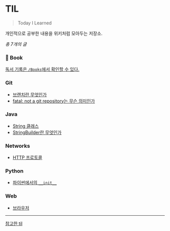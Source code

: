 # TIL
> Today I Learned

개인적으로 공부한 내용을 위키처럼 모아두는 저장소.

_총 7개의 글_

### 📖 Book
[독서 기록은 `/Books`에서 확인할 수 있다.](https://github.com/river20s/TIL/tree/main/Books)

### Git
- [브랜치란 무엇인가](https://github.com/river20s/TIL/blob/main/Git/%EB%B8%8C%EB%9E%9C%EC%B9%98%EB%9E%80-%EB%AC%B4%EC%97%87%EC%9D%B8%EA%B0%80.md)
- [fatal: not a git repository는 무슨 의미인가](https://github.com/river20s/TIL/blob/main/Git/fatal:-not-a-git-repository-%EB%8A%94-%EB%AC%B4%EC%8A%A8-%EC%9D%98%EB%AF%B8%EC%9D%B8%EA%B0%80.md)

### Java
- [String 클래스](https://github.com/river20s/TIL/blob/main/Java/String-%ED%81%B4%EB%9E%98%EC%8A%A4.md)
- [StringBuilder란 무엇인가](https://github.com/river20s/TIL/blob/main/Java/StringBuilder%EB%9E%80-%EB%AC%B4%EC%97%87%EC%9D%B8%EA%B0%80.md)

### Networks
- [HTTP 프로토콜](https://github.com/river20s/TIL/blob/main/Networks/HTTP-%ED%94%84%EB%A1%9C%ED%86%A0%EC%BD%9C.md)

### Python
- [파이썬에서의 `__init__`](https://github.com/river20s/TIL/commit/4bde1f46044e97968fa1521abc0d579560e09c2b)

### Web
- [브라우저](https://github.com/river20s/TIL/blob/main/Web/%EB%B8%8C%EB%9D%BC%EC%9A%B0%EC%A0%80.md) 
---
[참고한 til](https://github.com/jbranchaud/til)
